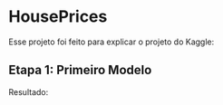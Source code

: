 # HousePrices
Esse projeto foi feito para explicar o projeto do Kaggle:

## Etapa 1: Primeiro Modelo
Resultado:
